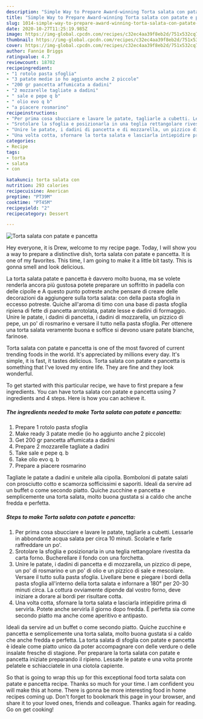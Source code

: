 ```yaml
---
description: "Simple Way to Prepare Award-winning Torta salata con patate e pancetta"
title: "Simple Way to Prepare Award-winning Torta salata con patate e pancetta"
slug: 1014-simple-way-to-prepare-award-winning-torta-salata-con-patate-e-pancetta
date: 2020-10-27T11:25:19.985Z
image: https://img-global.cpcdn.com/recipes/c32ec4aa39f8eb2d/751x532cq70/torta-salata-con-patate-e-pancetta-recipe-main-photo.jpg
thumbnail: https://img-global.cpcdn.com/recipes/c32ec4aa39f8eb2d/751x532cq70/torta-salata-con-patate-e-pancetta-recipe-main-photo.jpg
cover: https://img-global.cpcdn.com/recipes/c32ec4aa39f8eb2d/751x532cq70/torta-salata-con-patate-e-pancetta-recipe-main-photo.jpg
author: Fannie Briggs
ratingvalue: 4.7
reviewcount: 18702
recipeingredient:
- "1 rotolo pasta sfoglia"
- "3 patate medie io ho aggiunto anche 2 piccole"
- "200 gr pancetta affumicata a dadini"
- "2 mozzarelle tagliate a dadini"
- " sale e pepe q b"
- " olio evo q b"
- "a piacere rosmarino"
recipeinstructions:
- "Per prima cosa sbucciare e lavare le patate, tagliarle a cubetti. Lessarle in abbondante acqua salata per circa 10 minuti. Scolarle e farle raffreddare un po&#39;."
- "Srotolare la sfoglia e posizionarla in una teglia rettangolare rivestita da carta forno. Bucherellare il fondo con una forchetta."
- "Unire le patate, i dadini di pancetta e di mozzarella, un pizzico di pepe, un po&#39; di rosmarino e un po&#39; di olio e un pizzico di sale e mescolare. Versare il tutto sulla pasta sfoglia. Livellare bene e piegare i bordi della pasta sfoglia all&#39;interno della torta salata e infornare a 180° per 20-30 minuti circa. La cottura ovviamente dipende dal vostro forno, deve iniziare a dorare ai bordi per risultare cotta."
- "Una volta cotta, sfornare la torta salata e lasciarla intiepidire prima di servirla. Potete anche servirla il giorno dopo fredda. È perfetta sia come secondo piatto ma anche come aperitivo e antipasto."
categories:
- Recipe
tags:
- torta
- salata
- con

katakunci: torta salata con 
nutrition: 293 calories
recipecuisine: American
preptime: "PT39M"
cooktime: "PT45M"
recipeyield: "2"
recipecategory: Dessert

---
```



![Torta salata con patate e pancetta](https://img-global.cpcdn.com/recipes/c32ec4aa39f8eb2d/751x532cq70/torta-salata-con-patate-e-pancetta-recipe-main-photo.jpg)

Hey everyone, it is Drew, welcome to my recipe page. Today, I will show you a way to prepare a distinctive dish, torta salata con patate e pancetta. It is one of my favorites. This time, I am going to make it a little bit tasty. This is gonna smell and look delicious.

La torta salata patate e pancetta è davvero molto buona, ma se volete renderla ancora più gustosa potete preparare un soffritto in padella con delle cipolle e A questo punto potreste anche pensare di creare delle decorazioni da aggiungere sulla torta salata: con della pasta sfoglia in eccesso potreste. Quiche all&#39;aroma di timo con una base di pasta sfoglia ripiena di fette di pancetta arrotolata, patate lesse e dadini di formaggio. Unire le patate, i dadini di pancetta, i dadini di mozzarella, un pizzico di pepe, un po&#39; di rosmarino e versare il tutto nella pasta sfoglia. Per ottenere una torta salata veramente buona e soffice si devono usare patate bianche, farinose.

Torta salata con patate e pancetta is one of the most favored of current trending foods in the world. It's appreciated by millions every day. It's simple, it is fast, it tastes delicious. Torta salata con patate e pancetta is something that I've loved my entire life. They are fine and they look wonderful.


To get started with this particular recipe, we have to first prepare a few ingredients. You can have torta salata con patate e pancetta using 7 ingredients and 4 steps. Here is how you can achieve it.

<!--inarticleads1-->

##### The ingredients needed to make Torta salata con patate e pancetta:

1. Prepare 1 rotolo pasta sfoglia
1. Make ready 3 patate medie (io ho aggiunto anche 2 piccole)
1. Get 200 gr pancetta affumicata a dadini
1. Prepare 2 mozzarelle tagliate a dadini
1. Take  sale e pepe q. b
1. Take  olio evo q. b
1. Prepare a piacere rosmarino


Tagliate le patate a dadini e unitele alla cipolla. Bomboloni di patate salati con prosciutto cotto e scamorza sofficissimi e saporiti. Ideali da servire ad un buffet o come secondo piatto. Quiche zucchine e pancetta e semplicemente una torta salata, molto buona gustata si a caldo che anche fredda e perfetta. 

<!--inarticleads2-->

##### Steps to make Torta salata con patate e pancetta:

1. Per prima cosa sbucciare e lavare le patate, tagliarle a cubetti. Lessarle in abbondante acqua salata per circa 10 minuti. Scolarle e farle raffreddare un po&#39;.
1. Srotolare la sfoglia e posizionarla in una teglia rettangolare rivestita da carta forno. Bucherellare il fondo con una forchetta.
1. Unire le patate, i dadini di pancetta e di mozzarella, un pizzico di pepe, un po&#39; di rosmarino e un po&#39; di olio e un pizzico di sale e mescolare. Versare il tutto sulla pasta sfoglia. Livellare bene e piegare i bordi della pasta sfoglia all&#39;interno della torta salata e infornare a 180° per 20-30 minuti circa. La cottura ovviamente dipende dal vostro forno, deve iniziare a dorare ai bordi per risultare cotta.
1. Una volta cotta, sfornare la torta salata e lasciarla intiepidire prima di servirla. Potete anche servirla il giorno dopo fredda. È perfetta sia come secondo piatto ma anche come aperitivo e antipasto.


Ideali da servire ad un buffet o come secondo piatto. Quiche zucchine e pancetta e semplicemente una torta salata, molto buona gustata si a caldo che anche fredda e perfetta. La torta salata di sfoglia con patate e pancetta è ideale come piatto unico da poter accompagnare con delle verdure o delle insalate fresche di stagione. Per preparare la torta salata con patate e pancetta iniziate preparando il ripieno. Lessate le patate e una volta pronte pelatele e schiacciatele in una ciotola capiente. 

So that is going to wrap this up for this exceptional food torta salata con patate e pancetta recipe. Thanks so much for your time. I am confident you will make this at home. There is gonna be more interesting food in home recipes coming up. Don't forget to bookmark this page in your browser, and share it to your loved ones, friends and colleague. Thanks again for reading. Go on get cooking!
